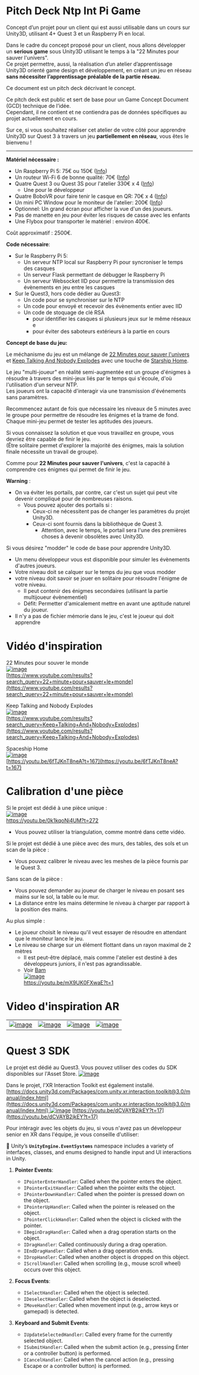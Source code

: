 # Pitch Deck Ntp Int Pi Game  

Concept d’un projet pour un client qui est aussi utilisable dans un cours sur Unity3D, utilisant 4+ Quest 3 et un Raspberry Pi en local.  

Dans le cadre du concept proposé pour un client, nous allons développer un **serious game** sous Unity3D utilisant le temps à la "22 Minutes pour sauver l'univers".   
Ce projet permettre, aussi, la réalisation d’un atelier d’apprentissage Unity3D orienté game design et développement, en créant un jeu en réseau **sans nécessiter l’apprentissage préalable de la partie réseau**.  

Ce document est un pitch deck décrivant le concept.  

Ce pitch deck est public et sert de base pour un Game Concept Document (GCD) technique de l’idée.  
Cependant, il ne contient et ne contiendra pas de données spécifiques au projet actuellement en cours.  

Sur ce, si vous souhaitez réaliser cet atelier de votre côté pour apprendre Unity3D sur Quest 3 à travers un jeu **partiellement en réseau**, vous êtes le bienvenu !  

----------------------



**Matériel nécessaire :**  
- Un Raspberry Pi 5: 75€ ou 150€ ([Info](https://github.com/EloiStree/HelloInput/issues/308))
- Un routeur Wi-Fi 6 de bonne qualité: 70€  ([Info](https://github.com/EloiStree/HelloInput/issues/310))
- Quatre Quest 3 ou Quest 3S pour l'atelier 330€ x 4  ([Info](https://github.com/EloiStree/HelloInput/issues/311))
  - Une pour le développeur
- Quatre BoboVR pour faire tenir le casque en QR: 70€ x 4 ([Info](https://github.com/EloiStree/HelloInput/issues/312))
- Un mini PC Window pour le moniteur de l'atelier: 200€ ([Info](https://github.com/EloiStree/HelloInput/issues/313))
- Optionnel: Un grand écran pour afficher la vue d'un des joueurs.
- Pas de manette en jeu pour éviter les risques de casse avec les enfants
- Une Flybox pour transporter le matériel : environ 400€.

Coût approximatif : 2500€.

**Code nécessaire**:
- Sur le Raspberry Pi 5:
  - Un serveur NTP local sur Raspberry Pi pour syncroniser le temps des casques
  - Un serveur Flask permettant de débugger le Raspberry Pi
  - Un serveur Websocket IID pour permettre la transmission des évènements en jeu entre les casques
- Sur le Quest3, hors code dédier au Quest3:
  - Un code pour se synchroniser sur le NTP
  - Un code pour envoyé et recevoir des évènements entier avec IID
  - Un code de stoquage de clé RSA
    - pour identifier les casques si plusieurs jeux sur le même réseaux e
    - pour éviter des saboteurs extérieurs à la partie en cours


**Concept de base du jeu:**

Le méchanisme du jeu est un mélange de [22 Minutes pour sauver l'univers](https://www.youtube.com/watch?v=Ss6vLmLcCbU&t=471s) et [Keep Talking And Nobody Explodes](https://www.youtube.com/results?search_query=Keep+Talking+And+Nobody+Explodes) avec une touche de [Starship Home](https://www.youtube.com/results?search_query=Starship+home).   

Le jeu "multi-joueur" en réalité semi-augmentée est un groupe d'énigmes à résoudre à travers des mini-jeux liés par le temps qui s'écoule, d'où l'utilisation d'un serveur NTP.   
Les joueurs ont la capacité d'interagir via une transmission d'événements sans paramètres.   

Recommencez autant de fois que nécessaire les niveaux de 5 minutes avec le groupe pour permettre de résoudre les énigmes et la trame de fond.  
Chaque mini-jeu permet de tester les aptitudes des joueurs.    

Si vous connaissez la solution et que vous travaillez en groupe, vous devriez être capable de finir le jeu.  
(Être solitaire permet d'explorer la majorité des énigmes, mais la solution finale nécessite un travail de groupe).  

Comme pour **22 Minutes pour sauver l'univers**, c'est la capacité à comprendre ces énigmes qui permet de finir le jeu.

**Warning** :  
- On va éviter les portails, par contre, car c'est un sujet qui peut vite devenir compliqué pour de nombreuses raisons.  
  - Vous pouvez ajouter des portails si :  
    - Ceux-ci ne nécessitent pas de changer les paramètres du projet Unity3D.  
    - Ceux-ci sont fournis dans la bibliothèque de Quest 3.  
      - Attention, avec le temps, le portail sera l'une des premières choses à devenir obsolètes avec Unity3D.


Si vous désirez "modder" le code de base pour apprendre Unity3D.
- Un menu développeur vous est disponible pour simuler les évènements d'autres joueurs.
- Votre niveau doit se calquer sur le temps du jeu que vous modder
- votre niveau doit savoir se jouer en solitaire pour résoudre l'énigme de votre niveau.
  - Il peut contenir des énigmes secondaires (utilisant la partie multijoueur évènementiel)
  - Défit: Permetter d'amicalement mettre en avant une aptitude naturel du joueur.
- Il n'y a pas de fichier mémorie dans le jeu, c'est le joueur qui doit apprendre

# Vidéo d'inspiration

22 Minutes pour souver le monde  
[![image](https://github.com/user-attachments/assets/1ae016ba-7135-4b04-9b9b-5328e0651d04)](https://www.youtube.com/results?search_query=22+minute+pour+sauver+le+monde)  
[https://www.youtube.com/results?search_query=22+minute+pour+sauver+le+monde](https://www.youtube.com/results?search_query=22+minute+pour+sauver+le+monde)  

Keep Talking and Nobody Explodes  
[![image](https://github.com/user-attachments/assets/eaa83481-03d9-4cd9-90a4-9da44b224949)](https://www.youtube.com/results?search_query=Keep+Talking+And+Nobody+Explodes)  
[https://www.youtube.com/results?search_query=Keep+Talking+And+Nobody+Explodes](https://www.youtube.com/results?search_query=Keep+Talking+And+Nobody+Explodes)  

Spaceship Home   
[![image](https://github.com/user-attachments/assets/b8d71117-c9f0-464e-91ae-95580c632b1b)](https://youtu.be/6fTJKnT8neA?t=167)  
[https://youtu.be/6fTJKnT8neA?t=167](https://youtu.be/6fTJKnT8neA?t=167)  


# Calibration d'une pièce

Si le projet est dédié à une pièce unique :  
[![image](https://github.com/user-attachments/assets/49bd1545-c7b5-4668-a4d5-3970b6176d72)](https://youtu.be/0k1kqoNi4UM?t=272)  
https://youtu.be/0k1kqoNi4UM?t=272  
- Vous pouvez utiliser la triangulation, comme montré dans cette vidéo.

Si le projet est dédié à une pièce avec des murs, des tables, des sols et un scan de la pièce :  
- Vous pouvez calibrer le niveau avec les meshes de la pièce fournis par le Quest 3.

Sans scan de la pièce :  
- Vous pouvez demander au joueur de charger le niveau en posant ses mains sur le sol, la table ou le mur.  
- La distance entre les mains détermine le niveau à charger par rapport à la position des mains.

Au plus simple :  
- Le joueur choisit le niveau qu'il veut essayer de résoudre en attendant que le moniteur lance le jeu.  
- Le niveau se charge sur un élément flottant dans un rayon maximal de 2 mètres
  - Il est peut-être déplacé, mais comme l'atelier est destiné à des développeurs juniors, il n'est pas agrandissable.
  - Voir [Bam](https://youtu.be/mX9UK0FXwaE?t=1)  
[![image](https://github.com/user-attachments/assets/9585a99c-2752-4893-a5e9-b8163cd4fddd)](https://youtu.be/mX9UK0FXwaE?t=1)  
https://youtu.be/mX9UK0FXwaE?t=1  



# Video d'inspiration AR

|  |  |  |  |
|---|---|---|---|
| [![image](https://github.com/user-attachments/assets/33c47314-b461-4e87-87eb-8c962a3bbffb)](https://www.youtube.com/watch?v=8hozDugbX28) | [![image](https://github.com/user-attachments/assets/1a1b0c53-dff0-47ae-8687-44f1b0463b94)](https://www.youtube.com/shorts/y1Nl9WE2AMw) | [![image](https://github.com/user-attachments/assets/60021dd9-f38d-4db2-9afa-ee89bd372526)](https://www.youtube.com/shorts/ur_StzmHeFE) | [![image](https://github.com/user-attachments/assets/a96ca00e-6e04-44b1-98a6-2ead2d48f29a)](https://www.youtube.com/shorts/Tq9d2DeCXyc?t=26&feature=share) |

# Quest 3 SDK

Le projet est dédié au Quest3.
Vous pouvez utiliser des codes du SDK disponibles sur l'Asset Store.
[![image](https://github.com/user-attachments/assets/f93ae190-6a12-4c02-991b-700dd3a4a90f)](https://assetstore.unity.com/packages/tools/integration/meta-xr-all-in-one-sdk-269657)

Dans le projet, l'XR Interaction Toolkit est également installé.
[[https://docs.unity3d.com/Packages/com.unity.xr.interaction.toolkit@3.0/manual/index.html](https://docs.unity3d.com/Packages/com.unity.xr.interaction.toolkit@3.0/manual/index.html)
![image](https://github.com/user-attachments/assets/adccfeb6-98e4-4827-b6b9-f6b5c812283a)](https://youtu.be/dCVAYB2jkEY?t=17)
[https://youtu.be/dCVAYB2jkEY?t=17](https://youtu.be/dCVAYB2jkEY?t=17)


Pour intéragir avec les objets du jeu, si vous n'avez pas un développeur senior en XR dans l'équipe, je vous conseille d'utiliser:

🤖 Unity’s **`UnityEngine.EventSystems`** namespace includes a variety of interfaces, classes, and enums designed to handle input and UI interactions in Unity.

1. **Pointer Events**:
   - `IPointerEnterHandler`: Called when the pointer enters the object.
   - `IPointerExitHandler`: Called when the pointer exits the object.
   - `IPointerDownHandler`: Called when the pointer is pressed down on the object.
   - `IPointerUpHandler`: Called when the pointer is released on the object.
   - `IPointerClickHandler`: Called when the object is clicked with the pointer.
   - `IBeginDragHandler`: Called when a drag operation starts on the object.
   - `IDragHandler`: Called continuously during a drag operation.
   - `IEndDragHandler`: Called when a drag operation ends.
   - `IDropHandler`: Called when another object is dropped on this object.
   - `IScrollHandler`: Called when scrolling (e.g., mouse scroll wheel) occurs over this object.

2. **Focus Events**:
   - `ISelectHandler`: Called when the object is selected.
   - `IDeselectHandler`: Called when the object is deselected.
   - `IMoveHandler`: Called when movement input (e.g., arrow keys or gamepad) is detected.

3. **Keyboard and Submit Events**:
   - `IUpdateSelectedHandler`: Called every frame for the currently selected object.
   - `ISubmitHandler`: Called when the submit action (e.g., pressing Enter or a controller button) is performed.
   - `ICancelHandler`: Called when the cancel action (e.g., pressing Escape or a controller button) is performed.

